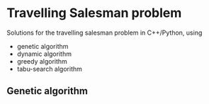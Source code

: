 # Travelling Salesman problem

Solutions for the travelling salesman problem in C++/Python, using
- genetic algorithm
- dynamic algorithm
- greedy algorithm
- tabu-search algorithm

## Genetic algorithm
